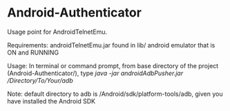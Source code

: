 # Android-Authenticator
Usage point for AndroidTelnetEmu.

Requirements:
androidTelnetEmu.jar found in lib/
android emulator that is ON and RUNNING

Usage:
In terminal or command prompt, from base directory of the project (Android-Authenticator/), type
_java -jar androidAdbPusher.jar /Directory/To/Your/adb_

Note: default directory to adb is <HOMEDIR>/Android/sdk/platform-tools/adb, given you have installed the Android SDK
